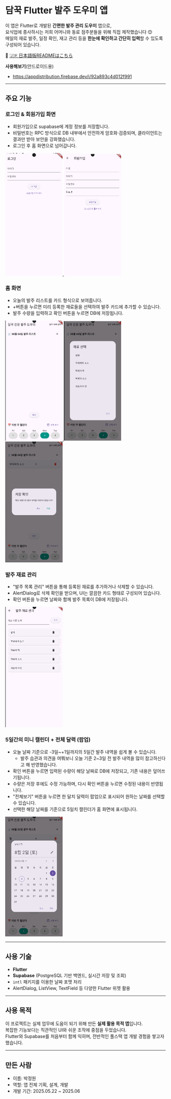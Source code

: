 # 담꾹 Flutter 발주 도우미 앱

이 앱은 Flutter로 개발된 **간편한 발주 관리 도우미** 앱으로,  
요식업에 종사하시는 저희 어머니와 동료 점주분들을 위해 직접 제작했습니다 😊  
매일의 재료 발주, 일정 확인, 재고 관리 등을 **한눈에 확인하고 간단히 입력**할 수 있도록 구성되어 있습니다.

📄 [🇯🇵 日本語版READMEはこちら](./README.ja.md)

**사용해보기**(안드로이드용)
- https://appdistribution.firebase.dev/i/92a893c4d012f991

---

## 주요 기능

### 로그인 & 회원가입 화면
- 회원가입으로 supabase에 계정 정보를 저장합니다.
- 비밀번호는 RPC 방식으로 DB 내부에서 안전하게 암호화·검증되며, 클라이언트는 결과만 받아 보안을 강화했습니다.
- 로그인 후 홈 화면으로 넘어갑니다.
<a href="https://github.com/wonna-0830/login">
  <img src="images/login.PNG" width="180">
  <img src="images/signup.PNG" width="180">
</a>

### 홈 화면
- 오늘의 발주 리스트를 카드 형식으로 보여줍니다.
- +버튼을 누르면 미리 등록한 재료들을 선택하여 발주 카드에 추가할 수 있습니다.
- 발주 수량을 입력하고 확인 버튼을 누르면 DB에 저장됩니다.
<a href="https://github.com/wonna-0830/main">
  <img src="images/main.PNG" width="180">
  <img src="images/itemselect.PNG" width="180">
  <img src="images/itemcheck.PNG" width="180">
</a>

### 발주 재료 관리
- "발주 목록 관리" 버튼을 통해 등록된 재료를 추가하거나 삭제할 수 있습니다.
- AlertDialog로 삭제 확인을 받으며, UI는 깔끔한 카드 형태로 구성되어 있습니다.
- 확인 버튼을 누르면 날짜와 함께 발주 목록이 DB에 저장됩니다.
<a href="https://github.com/wonna-0830/itemmanage">
  <img src="images/itemmanage.PNG" width="180">
</a>

### 5일간의 미니 캘린더 + 전체 달력 (팝업)
- 오늘 날짜 기준으로 -3일~+1일까지의 5일간 발주 내역을 쉽게 볼 수 있습니다.
  - 발주 습관과 의견을 여쭤보니 오늘 기준 2~3일 전 발주 내역을 많이 참고하신다고 해 반영했습니다.
- 확인 버튼을 누르면 입력된 수량이 해당 날짜로 DB에 저장되고, 기존 내용은 덮어쓰기됩니다.
- 수량은 저장 후에도 수정 가능하며, 다시 확인 버튼을 누르면 수정된 내용이 반영됩니다.
- "전체보기" 버튼을 누르면 한 달치 달력이 팝업으로 표시되어 원하는 날짜를 선택할 수 있습니다.
- 선택한 해당 날짜를 기준으로 5일치 캘린더가 홈 화면에 표시됩니다.
<a href="https://github.com/wonna-0830/celendar">
  <img src="images/celendar.PNG" width="180">
</a>

---

## 사용 기술

- **Flutter**
- **Supabase** (PostgreSQL 기반 백엔드, 실시간 저장 및 조회)
- `intl` 패키지를 이용한 날짜 포맷 처리
- AlertDialog, ListView, TextField 등 다양한 Flutter 위젯 활용

---

## 사용 목적

이 프로젝트는 실제 업무에 도움이 되기 위해 만든 **실제 활용 목적 앱**입니다.  
복잡한 기능보다는 직관적인 UI와 쉬운 조작에 중점을 두었습니다.  
Flutter와 Supabase를 처음부터 함께 익히며, 전반적인 풀스택 앱 개발 경험을 쌓고자 했습니다.

---

## 만든 사람

- 이름: 박정원
- 역할: 앱 전체 기획, 설계, 개발
- 개발 기간: 2025.05.22 ~ 2025.06





